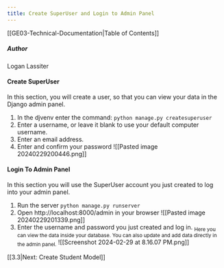 ```yaml
---
title: Create SuperUser and Login to Admin Panel
---
```

[[GE03-Technical-Documentation|Table of Contents]]
##### Author
Logan Lassiter
#### Create SuperUser
In this section, you will create a user, so that you can view your data in the Django admin panel.

1. In the djvenv enter the command: `python manage.py createsuperuser`
2. Enter a username, or leave it blank to use your default computer username.
3. Enter an email address.
4. Enter and confirm your password
   ![[Pasted image 20240229200446.png]]

#### Login To Admin Panel
In this section you will use the SuperUser account you just created to log into your admin panel.

1. Run the server `python manage.py runserver`
2. Open http://localhost:8000/admin in your browser
   ![[Pasted image 20240229201339.png]]
3. Enter the username and password you just created and log in.
   <sub>Here you can view the data inside your database. You can also update and add data directly in the admin panel.</sub>
   ![[Screenshot 2024-02-29 at 8.16.07 PM.png]]

[[3.3|Next: Create Student Model]]